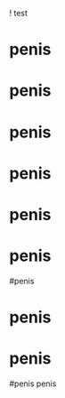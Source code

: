 ! test


# penis
# penis
# penis
# penis
# penis
# penis
#penis
# penis
# penis
#penis
penis








